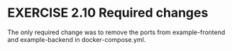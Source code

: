 # EXERCISE 2.10 Required changes

The only required change was to remove the ports from example-frontend and example-backend in docker-compose.yml.
